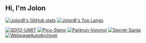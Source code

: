 ## Hi, I'm Jolon

[![JolonB's GitHub stats](https://github-readme-stats.vercel.app/api?username=JolonB&show=prs_merged,prs_merged_percentage&show_icons=true&hide_rank=true&include_all_commits=true)](https://github.com/JolonB/)
[![JolonB's Top Langs](https://github-readme-stats.vercel.app/api/top-langs/?username=JolonB&hide=openscad&layout=compact&langs_count=4)](https://github.com/JolonB)

[![SDI12-UART](https://github-readme-stats.vercel.app/api/pin/?username=JolonB&repo=SDI12-UART)](https://github.com/JolonB/SDI12-UART)
[![Pico-Steno](https://github-readme-stats.vercel.app/api/pin/?username=JolonB&repo=Pico-Steno)](https://github.com/JolonB/Pico-Steno)
[![Parkrun-Voronoi](https://github-readme-stats.vercel.app/api/pin/?username=JolonB&repo=Parkrun-Voronoi)](https://github.com/JolonB/Parkrun-Voronoi)
[![Secret-Santa](https://github-readme-stats.vercel.app/api/pin/?username=JolonB&repo=Secret-Santa)](https://github.com/JolonB/Secret-Santa)
[![WebpageAutoArchiver](https://github-readme-stats.vercel.app/api/pin/?username=JolonB&repo=WebpageAutoArchiver)](https://github.com/JolonB/WebpageAutoArchiver)

<!--
**JolonB/JolonB** is a ✨ _special_ ✨ repository because its `README.md` (this file) appears on your GitHub profile.

Here are some ideas to get you started:

- 🔭 I’m currently working on ...
- 🌱 I’m currently learning ...
- 👯 I’m looking to collaborate on ...
- 🤔 I’m looking for help with ...
- 💬 Ask me about ...
- 📫 How to reach me: ...
- 😄 Pronouns: ...
- ⚡ Fun fact: ...
-->
